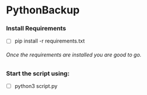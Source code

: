 # PythonBackup

### Install Requirements

* [ ] pip install -r requirements.txt


###### Once the requirements are installed you are good to go. 

### Start the script using:

* [ ] python3 script.py
